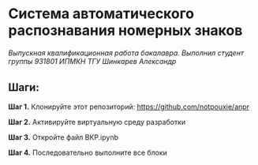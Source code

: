 # Система автоматического распознавания номерных знаков
###### Выпускная квалификационная работа бакалавра. Выполнил студент группы 931801 ИПМКН ТГУ Шинкарев Александр

## Шаги:

**Шаг 1.** Клонируйте этот репозиторий: https://github.com/notpouxie/anpr

**Шаг 2.** Активируйте виртуальную среду разработки

**Шаг 3.** Откройте файл ВКР.ipynb 

**Шаг 4.** Последовательно выполните все блоки

